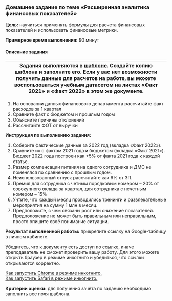 ### Домашнее задание по теме «Расширенная аналитика финансовых показателей»
**Цель:** научиться применять формулы для расчета финансовых показателей и использовать финансовые метрики.

**Примерное время выполнения:** 90 минут

#### Описание задания
| Задания выполняются в [шаблоне](https://docs.google.com/spreadsheets/d/1mV9L1_bFcnh6Wg5HSu9Xd-QH4lkwRejm/copy). Создайте копию шаблона и заполните его. Если у вас нет возможности получить данные для расчетов на работе, вы можете воспользоваться учебным датасетом на листах «Факт 2021» и  «Факт 2022» в этом же документе. |
| --- |

1. На основании данных финансового департамента рассчитайте факт расходов за 1 квартал 
2. Сравните факт с бюджетом и прошлым годом
3. Объясните причины отклонений
4. Рассчитайте ФОТ от выручки

**Инструкция по выполнению задания:**
1. Соберите фактические данные за 2022 год (вкладка «Факт 2022»).
2. Сравните их с фактом 2021 года и бюджетом (вкладка «Факт 2021»). Бюджет 2022 года построен как +5% от факта 2021 года к каждой статье.
3. Размер компенсации питания на одного сотрудника и ДМС не поменялся по сравнению с прошлым годом.
4. Неиспользованный отпуск рассчитайте как 6% от ЗП.
5. Премия для сотрудника с четным порядковым номером – 20% от совокупного оклада за квартал, для сотрудника с нечетным номером – 15%
6. Учтите, что каждый месяц проводились тренинги и развлекательные мероприятия на сумму 1 млн в месяц.
7. Предположите, с чем связаны рост или снижение показателей. Предположение не может быть правильным или неправильным, просто опишите своё понимание ситуации.

**Результат выполненной работы:** прикрепите cсылку на Google-таблицу в личном кабинете.

Убедитесь, что к документу есть доступ по ссылке, иначе преподаватель не сможет проверить вашу работу. Для этого можете открыть браузер в режиме инкогнито и убедиться, что ссылки открываются корректно.

[Как запустить Chrome в режиме инкогнито.](https://support.google.com/chrome/answer/95464?co=GENIE.Platform%3DDesktop&hl=ru)  
[Как запустить Safari в режиме инкогнито.](https://support.apple.com/ru-ru/guide/safari/ibrw1069/mac)

**Критерии оценки:** для получения зачёта по заданию необходимо заполнить все поля шаблона.
